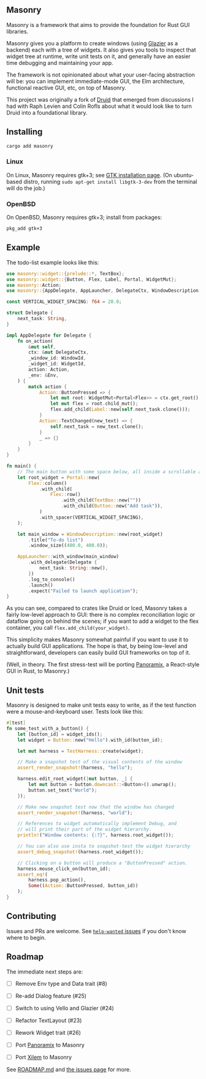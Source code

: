 ## Masonry

Masonry is a framework that aims to provide the foundation for Rust GUI libraries.

Masonry gives you a platform to create windows (using [Glazier](https://github.com/linebender/glazier) as a backend) each with a tree of widgets. It also gives you tools to inspect that widget tree at runtime, write unit tests on it, and generally have an easier time debugging and maintaining your app.

The framework is not opinionated about what your user-facing abstraction will be: you can implement immediate-mode GUI, the Elm architecture, functional reactive GUI, etc, on top of Masonry.

This project was originally a fork of [Druid](https://github.com/linebender/druid) that emerged from discussions I had with Raph Levien and Colin Rofls about what it would look like to turn Druid into a foundational library.

## Installing

```sh
cargo add masonry
```

### Linux

On Linux, Masonry requires gtk+3; see [GTK installation page](https://www.gtk.org/docs/installations/linux/).
(On ubuntu-based distro, running `sudo apt-get install libgtk-3-dev` from the terminal will do the job.)

### OpenBSD

On OpenBSD, Masonry requires gtk+3; install from packages:
```sh
pkg_add gtk+3
```

## Example

The todo-list example looks like this:

```rust
use masonry::widget::{prelude::*, TextBox};
use masonry::widget::{Button, Flex, Label, Portal, WidgetMut};
use masonry::Action;
use masonry::{AppDelegate, AppLauncher, DelegateCtx, WindowDescription, WindowId};

const VERTICAL_WIDGET_SPACING: f64 = 20.0;

struct Delegate {
    next_task: String,
}

impl AppDelegate for Delegate {
    fn on_action(
        &mut self,
        ctx: &mut DelegateCtx,
        _window_id: WindowId,
        _widget_id: WidgetId,
        action: Action,
        _env: &Env,
    ) {
        match action {
            Action::ButtonPressed => {
                let mut root: WidgetMut<Portal<Flex>> = ctx.get_root();
                let mut flex = root.child_mut();
                flex.add_child(Label::new(self.next_task.clone()));
            }
            Action::TextChanged(new_text) => {
                self.next_task = new_text.clone();
            }
            _ => {}
        }
    }
}

fn main() {
    // The main button with some space below, all inside a scrollable area.
    let root_widget = Portal::new(
        Flex::column()
            .with_child(
                Flex::row()
                    .with_child(TextBox::new(""))
                    .with_child(Button::new("Add task")),
            )
            .with_spacer(VERTICAL_WIDGET_SPACING),
    );

    let main_window = WindowDescription::new(root_widget)
        .title("To-do list")
        .window_size((400.0, 400.0));

    AppLauncher::with_window(main_window)
        .with_delegate(Delegate {
            next_task: String::new(),
        })
        .log_to_console()
        .launch()
        .expect("Failed to launch application");
}
```

As you can see, compared to crates like Druid or Iced, Masonry takes a fairly low-level approach to GUI: there is no complex reconciliation logic or dataflow going on behind the scenes; if you want to add a widget to the flex container, you call `flex.add_child(your_widget)`.

This simplicity makes Masonry somewhat painful if you want to use it to actually build GUI applications. The hope is that, by being low-level and straightforward, developers can easily build GUI frameworks on top of it.

(Well, in theory. The first stress-test will be porting [Panoramix](https://github.com/PoignardAzur/panoramix), a React-style GUI in Rust, to Masonry.)


## Unit tests

Masonry is designed to make unit tests easy to write, as if the test function were a mouse-and-keyboard user. Tests look like this:

```rust
#[test]
fn some_test_with_a_button() {
    let [button_id] = widget_ids();
    let widget = Button::new("Hello").with_id(button_id);

    let mut harness = TestHarness::create(widget);

    // Make a snapshot test of the visual contents of the window
    assert_render_snapshot!(harness, "hello");

    harness.edit_root_widget(|mut button, _| {
        let mut button = button.downcast::<Button>().unwrap();
        button.set_text("World");
    });

    // Make new snapshot test now that the window has changed
    assert_render_snapshot!(harness, "world");

    // References to widget automatically implement Debug, and
    // will print their part of the widget hierarchy.
    println!("Window contents: {:?}", harness.root_widget());

    // You can also use insta to snapshot-test the widget hierarchy
    assert_debug_snapshot!(harness.root_widget());

    // Clicking on a button will produce a "ButtonPressed" action.
    harness.mouse_click_on(button_id);
    assert_eq!(
        harness.pop_action(),
        Some((Action::ButtonPressed, button_id))
    );
}
```

## Contributing

Issues and PRs are welcome. See [`help-wanted` issues](https://github.com/PoignardAzur/masonry-rs/issues?q=is%3Aissue+is%3Aopen+label%3A%22help+wanted%22) if you don't know where to begin.

## Roadmap

The immediate next steps are:

- [ ] Remove Env type and Data trait (#8)
- [ ] Re-add Dialog feature (#25)
- [ ] Switch to using Vello and Glazier (#24)
- [ ] Refactor TextLayout (#23)

- [ ] Rework Widget trait (#26)

- [ ] Port [Panoramix](https://github.com/PoignardAzur/panoramix) to Masonry
- [ ] Port [Xilem](https://github.com/linebender/xilem) to Masonry

See [ROADMAP.md](./ROADMAP.md) and [the issues page](https://github.com/PoignardAzur/masonry-rs/issues) for more.
